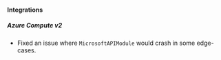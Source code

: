 
#### Integrations
##### Azure Compute v2
- Fixed an issue where `MicrosoftAPIModule` would crash in some edge-cases.
